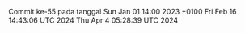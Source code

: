 Commit ke-55 pada tanggal Sun Jan 01 14:00 2023 +0100
Fri Feb 16 14:43:06 UTC 2024
Thu Apr  4 05:28:39 UTC 2024
